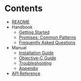# Contents

* [README](/README.md)
* Handbook
  * [Getting Started](GettingStarted.md)
  * [Promises: Common Patterns](CommonPatterns.md)
  * [Frequently Asked Questions](FAQ.md)
* Manual
  * [Installation Guide](Installation.md)
  * [Objective-C Guide](ObjectiveC.md)
  * [Troubleshooting](Troubleshooting.md)
  * [Appendix](Appendix.md)
* [API Reference](https://promisekit.org/reference/)
